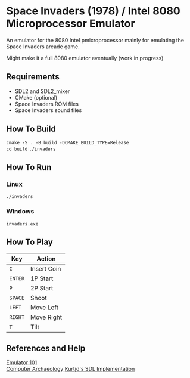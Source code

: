 # Space Invaders (1978) / Intel 8080 Microprocessor Emulator     

An emulator for the 8080 Intel pmicroprocessor mainly for emulating the Space Invaders arcade game.

Might make it a full 8080 emulator eventually (work in progress)

## Requirements
* SDL2 and SDL2_mixer
* CMake (optional)
* Space Invaders ROM files 
* Space Invaders sound files


## How To Build
`cmake -S . -B build -DCMAKE_BUILD_TYPE=Release`  
`cd build`
`./invaders`


## How To Run
### Linux
`./invaders`

### Windows
`invaders.exe`


## How To Play
|Key|Action|
|---|------|
|`C`|Insert Coin|
|`ENTER`|1P Start|
|`P`|2P Start|
|`SPACE`|Shoot|
|`LEFT`|Move Left|
|`RIGHT`|Move Right|
|`T`|Tilt|

## References and Help
[Emulator 101](http://www.emulator101.com/welcome.html)  
[Computer Archaeology](https://www.computerarcheology.com/Arcade/SpaceInvaders/)
[Kurtjd's SDL Implementation](https://github.com/kurtjd/space-invaders-emulator)
